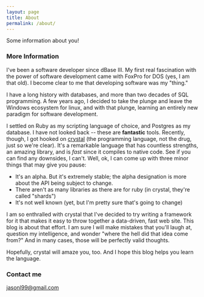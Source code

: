 ```yaml
---
layout: page
title: About
permalink: /about/
---
```


Some information about you!

### More Information

I've been a software developer since dBase III.  My first real fascination with the power
of software development came with FoxPro for DOS (yes, I am that old).  I become clear to me
that developing software was my "thing."  

I have a long history with databases, and more than two decades of SQL programming.  A few
years ago, I decided to take the plunge and leave the Windows ecosystem for linux, and with
that plunge, learning an entirely new paradigm for software development.

I settled on Ruby as my scripting language of choice, and Postgres as my database.  I have
not looked back -- these are __fantastic__ tools.  Recently, though, I got hooked on 
[crystal](http://crystal-lang.org)
(the programming language, not the drug, just so we're clear).  It's a remarkable language
that has countless strengths, an amazing library, and is _fast_ since it compiles to 
native code.  See if you can find any downsides, I can't.  Well, ok, I can come up with three
minor things that may give you pause:

* It's an alpha.  But it's extremely stable; the alpha designation is more about 
the API being subject to change.
* There aren't as many libraries as there are for ruby (in crystal, they're called "shards")
* It's not well known (yet, but I'm pretty sure that's going to change)

I am so enthralled with crystal that I've decided to try writing a framework for it that makes
it easy to throw together a data-driven, fast web site.  This blog is about that effort.  I am
sure I will make mistakes that you'll laugh at, question my intelligence, and wonder "where the
hell did that idea come from?"  And in many cases, those will be perfectly valid thoughts.

Hopefully, crystal will amaze you, too.  And I hope this blog helps you learn the language.

### Contact me

[jasonl99@gmail.com](mailto:jasonl99@gmail.com)
